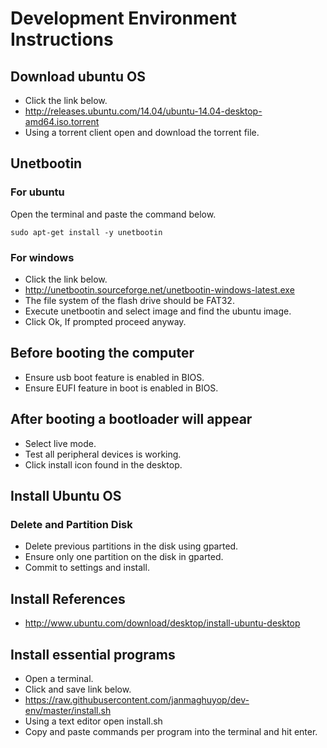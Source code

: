 # Development Environment Instructions



## Download ubuntu OS
- Click the link below.
- http://releases.ubuntu.com/14.04/ubuntu-14.04-desktop-amd64.iso.torrent
- Using a torrent client open and download the torrent file.



## Unetbootin
### For ubuntu

Open the terminal and paste the command below.

```
sudo apt-get install -y unetbootin
```

### For windows
- Click the link below.
- http://unetbootin.sourceforge.net/unetbootin-windows-latest.exe
- The file system of the flash drive should be FAT32.
- Execute unetbootin and select image and find the ubuntu image.
- Click Ok, If prompted proceed anyway.



## Before booting the computer
- Ensure usb boot feature is enabled in BIOS.
- Ensure EUFI feature in boot is enabled in BIOS.



## After booting a bootloader will appear
- Select live mode.
- Test all peripheral devices is working.
- Click install icon found in the desktop.



## Install Ubuntu OS
### Delete and Partition Disk
- Delete previous partitions in the disk using gparted.
- Ensure only one partition on the disk in gparted.
- Commit to settings and install.

## Install References
- http://www.ubuntu.com/download/desktop/install-ubuntu-desktop



## Install essential programs
- Open a terminal.
- Click and save link below.
- https://raw.githubusercontent.com/janmaghuyop/dev-env/master/install.sh
- Using a text editor open install.sh
- Copy and paste commands per program into the terminal and hit enter.